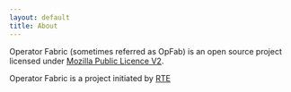 ```yaml
---
layout: default
title: About
---
```


Operator Fabric (sometimes referred as OpFab) is an open source project licensed under [Mozilla Public Licence V2](https://www.mozilla.org/en-US/MPL/2.0/).

Operator Fabric is a project initiated by [RTE](http://www.rte-france.com/)
